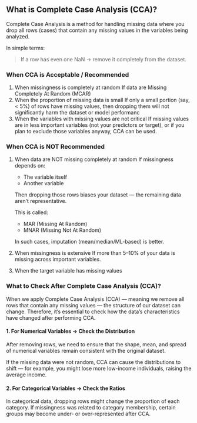 ## What is Complete Case Analysis (CCA)?

Complete Case Analysis is a method for handling missing data where you drop all rows (cases) that contain any missing values in the variables being analyzed.

In simple terms:

> If a row has even one NaN → remove it completely from the dataset.

### When CCA is Acceptable / Recommended
1. When missingness is completely at random
   If data are Missing Completely At Random (MCAR)
2. When the proportion of missing data is small
    If only a small portion (say, < 5%) of rows have missing values, then dropping them will not significantly harm the dataset or model performanc
3. When the variables with missing values are not critical
    If missing values are in less important variables (not your predictors or target), or if you plan to exclude those variables anyway, CCA can be used.

### When CCA is NOT Recommended
1. When data are NOT missing completely at random
    If missingness depends on:
    - The variable itself 
   - Another variable

    Then dropping those rows biases your dataset — the remaining data aren’t representative.

    This is called:

   - MAR (Missing At Random)
   - MNAR (Missing Not At Random)

    In such cases, imputation (mean/median/ML-based) is better.
2. When missingness is extensive
    If more than 5–10% of your data is missing across important variables.
3. When the target variable has missing values

### What to Check After Complete Case Analysis (CCA)?

When we apply Complete Case Analysis (CCA) — meaning we remove all rows that contain any missing values — the structure of our dataset can change.
Therefore, it’s essential to check how the data’s characteristics have changed after performing CCA.

#### 1. For Numerical Variables → Check the Distribution

After removing rows, we need to ensure that the shape, mean, and spread of numerical variables remain consistent with the original dataset.

If the missing data were not random, CCA can cause the distributions to shift — for example, you might lose more low-income individuals, raising the average income.

#### 2. For Categorical Variables → Check the Ratios

In categorical data, dropping rows might change the proportion of each category.
If missingness was related to category membership, certain groups may become under- or over-represented after CCA.